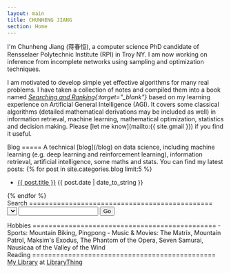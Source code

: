 ```yaml
---
layout: main
title: CHUNHENG JIANG
section: Home
---
```


<!--
<img class='inset right' src='/images/seal.png' title='Chunheng Jiang' width='50px' />
-->

I'm Chunheng Jiang (蒋春恒), a computer science PhD candidate of
Rensselaer Polytechnic Institute (RPI) in Troy NY. 
I am now working on inference from incomplete networks 
using sampling and optimization techniques.

I am motivated to develop simple yet effective algorithms for many real problems.
I have taken a collection of notes and compiled them into a book named 
<i>[Searching and Ranking][searchrank]{:target="_blank"}</i>
based on my learning experience on 
Artificial General Intelligence (AGI).
It covers some classical algorithms (detailed mathematical derivations may be included as well) 
in information retrieval, machine learning, 
mathematical optimization, statistics and decision making. 
Please [let me know](mailto:{{ site.gmail }}) if you find it useful. 

<div class="section" markdown="1">
Blog
=====
A technical [blog](/blog) on data science, including machine learning (e.g. deep learning and reinforcement learning), information retrieval, artificial intelligence, some maths and stats. You can find my latest posts:
{% for post in site.categories.blog limit:5 %}
<ul class="compact recent">
<li>
	<a href="{{ post.url }}" title="{{ post.excerpt }}">{{ post.title }}</a>
	<span class="date">{{ post.date | date_to_string }}</span> 
</li>
</ul>
{% endfor %}
</div>

<div class="section" markdown="1">
Search
==============================================
<form name="search">
    <select name="engine" style="background-color: #F5F5F5;"></select>
    <input type="text" name="query" onkeypress="return checkKey()"/>
    <input type="button" value="Go" onClick="return startSearch()"/>
</form>
</div>

<div class="section" markdown="1">
Hobbies
==============================================
- Sports: Mountain Biking, Pingpong
- Music & Movies: The Matrix, Mountain Patrol, Maksim's Exodus, The Phantom of the Opera, Seven Samurai, Nausicaa of the Valley of the Wind
</div>

<div class="section" markdown="1">
Reading
==============================================
<div id="w0789d8409abbeacae8fbd27aa551582a"></div><script type="text/javascript" charset="UTF-8" src="https://www.librarything.com/widget_get.php?userid=horsehour&theID=w0789d8409abbeacae8fbd27aa551582a"></script><noscript><a href="http://www.librarything.com/profile/horsehour">My Library</a> at <a href="http://www.librarything.com">LibraryThing</a></noscript>

<!--
<div id="wf9bea313bdf7bde6e5de83d63c44608c"></div><script type="text/javascript" charset="UTF-8" src="https://www.librarything.com/widget_get.php?userid=horsehour&theID=wf9bea313bdf7bde6e5de83d63c44608c"></script><noscript><a href="http://www.librarything.com/profile/horsehour">My Library</a> at <a href="http://www.librarything.com">LibraryThing</a></noscript>
</div>
-->

[searchrank]: /files/searchrank.pdf
